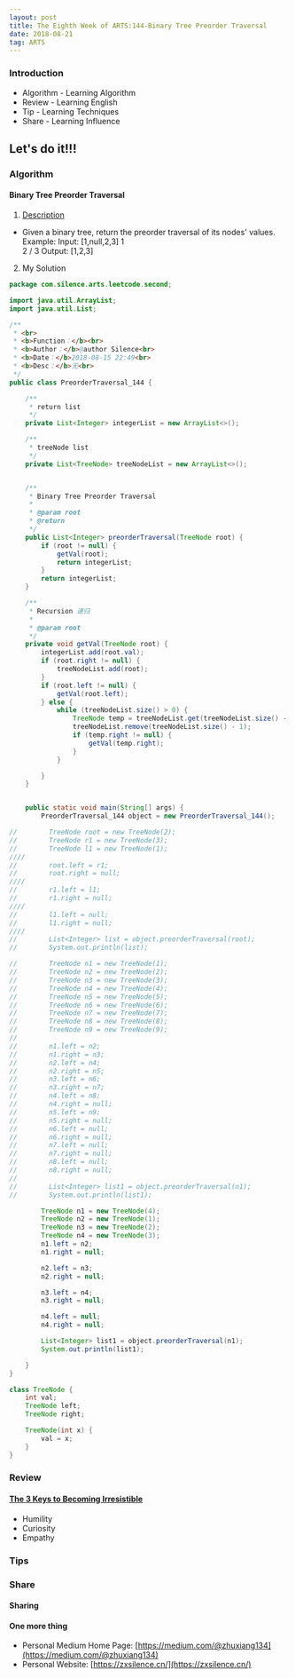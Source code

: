 ```yaml
---
layout: post
title: The Eighth Week of ARTS:144-Binary Tree Preorder Traversal
date: 2018-08-21
tag: ARTS
---
```


### Introduction
- Algorithm  - Learning Algorithm
- Review  - Learning English
- Tip - Learning Techniques
- Share - Learning Influence

## Let's do it!!!
### Algorithm
#### Binary Tree Preorder Traversal
1. [Description](https://leetcode.com/problems/binary-tree-preorder-traversal/description/)
- Given a binary tree, return the preorder traversal of its nodes' values.
Example:
Input: [1,null,2,3]
   1
    \
     2
    /
   3
Output: [1,2,3]
2. My Solution

```java
package com.silence.arts.leetcode.second;

import java.util.ArrayList;
import java.util.List;

/**
 * <br>
 * <b>Function：</b><br>
 * <b>Author：</b>@author Silence<br>
 * <b>Date：</b>2018-08-15 22:49<br>
 * <b>Desc：</b>无<br>
 */
public class PreorderTraversal_144 {

    /**
     * return list
     */
    private List<Integer> integerList = new ArrayList<>();

    /**
     * treeNode list
     */
    private List<TreeNode> treeNodeList = new ArrayList<>();


    /**
     * Binary Tree Preorder Traversal
     *
     * @param root
     * @return
     */
    public List<Integer> preorderTraversal(TreeNode root) {
        if (root != null) {
            getVal(root);
            return integerList;
        }
        return integerList;
    }

    /**
     * Recursion 递归
     *
     * @param root
     */
    private void getVal(TreeNode root) {
        integerList.add(root.val);
        if (root.right != null) {
            treeNodeList.add(root);
        }
        if (root.left != null) {
            getVal(root.left);
        } else {
            while (treeNodeList.size() > 0) {
                TreeNode temp = treeNodeList.get(treeNodeList.size() - 1);
                treeNodeList.remove(treeNodeList.size() - 1);
                if (temp.right != null) {
                    getVal(temp.right);
                }
            }

        }
    }


    public static void main(String[] args) {
        PreorderTraversal_144 object = new PreorderTraversal_144();

//        TreeNode root = new TreeNode(2);
//        TreeNode r1 = new TreeNode(3);
//        TreeNode l1 = new TreeNode(1);
////
//        root.left = r1;
//        root.right = null;
////
//        r1.left = l1;
//        r1.right = null;
////
//        l1.left = null;
//        l1.right = null;
////
//        List<Integer> list = object.preorderTraversal(root);
//        System.out.println(list);

//        TreeNode n1 = new TreeNode(1);
//        TreeNode n2 = new TreeNode(2);
//        TreeNode n3 = new TreeNode(3);
//        TreeNode n4 = new TreeNode(4);
//        TreeNode n5 = new TreeNode(5);
//        TreeNode n6 = new TreeNode(6);
//        TreeNode n7 = new TreeNode(7);
//        TreeNode n8 = new TreeNode(8);
//        TreeNode n9 = new TreeNode(9);
//
//        n1.left = n2;
//        n1.right = n3;
//        n2.left = n4;
//        n2.right = n5;
//        n3.left = n6;
//        n3.right = n7;
//        n4.left = n8;
//        n4.right = null;
//        n5.left = n9;
//        n5.right = null;
//        n6.left = null;
//        n6.right = null;
//        n7.left = null;
//        n7.right = null;
//        n8.left = null;
//        n8.right = null;
//
//        List<Integer> list1 = object.preorderTraversal(n1);
//        System.out.println(list1);

        TreeNode n1 = new TreeNode(4);
        TreeNode n2 = new TreeNode(1);
        TreeNode n3 = new TreeNode(2);
        TreeNode n4 = new TreeNode(3);
        n1.left = n2;
        n1.right = null;

        n2.left = n3;
        n2.right = null;

        n3.left = n4;
        n3.right = null;

        n4.left = null;
        n4.right = null;

        List<Integer> list1 = object.preorderTraversal(n1);
        System.out.println(list1);

    }
}

class TreeNode {
    int val;
    TreeNode left;
    TreeNode right;

    TreeNode(int x) {
        val = x;
    }
}
```

### Review
#### [The 3 Keys to Becoming Irresistible](https://medium.com/personal-growth/the-3-keys-to-becoming-irresistible-d2f689ea4bf1)
- Humility
- Curiosity
- Empathy

### Tips


### Share
#### Sharing


#### One more thing
- Personal Medium Home Page: [https://medium.com/@zhuxiang134](https://medium.com/@zhuxiang134)
- Personal Website: [https://zxsilence.cn/](https://zxsilence.cn/)